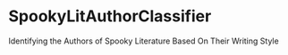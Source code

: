 # SpookyLitAuthorClassifier
Identifying the Authors of Spooky Literature Based On Their Writing Style
